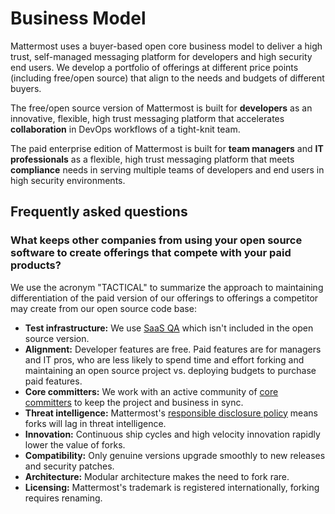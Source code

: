 # Business Model

Mattermost uses a buyer-based open core business model to deliver a high trust, self-managed messaging platform for developers and high security end users. We develop a portfolio of offerings at different price points \(including free/open source\) that align to the needs and budgets of different buyers.

The free/open source version of Mattermost is built for **developers** as an innovative, flexible, high trust messaging platform that accelerates **collaboration** in DevOps workflows of a tight-knit team.

The paid enterprise edition of Mattermost is built for **team managers** and **IT professionals** as a flexible, high trust messaging platform that meets **compliance** needs in serving multiple teams of developers and end users in high security environments.

## Frequently asked questions

### What keeps other companies from using your open source software to create offerings that compete with your paid products?

We use the acronym "TACTICAL" to summarize the approach to maintaining differentiation of the paid version of our offerings to offerings a competitor may create from our open source code base:
  
* **Test infrastructure:** We use [SaaS QA](https://www.rainforestqa.com/) which isn't included in the open source version.
* **Alignment:** Developer features are free. Paid features are for managers and IT pros, who are less likely to spend time and effort forking and maintaining an open source project vs. deploying budgets to purchase paid features.
* **Core committers:** We work with an active community of [core committers](https://developers.mattermost.com/contribute/getting-started/core-committers/) to keep the project and business in sync.
* **Threat intelligence:** Mattermost's [responsible disclosure policy](https://mattermost.com/security-vulnerability-report) means forks will lag in threat intelligence.
* **Innovation:** Continuous ship cycles and high velocity innovation rapidly lower the value of forks.
* **Compatibility:** Only genuine versions upgrade smoothly to new releases and security patches.
* **Architecture:** Modular architecture makes the need to fork rare.
* **Licensing:** Mattermost's trademark is registered internationally, forking requires renaming.
